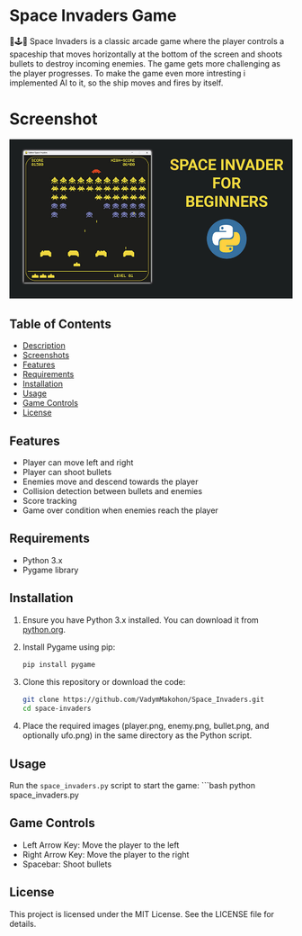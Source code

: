 # Space Invaders Game

🚀🕹️🐍 Space Invaders is a classic arcade game where the player controls a spaceship that moves horizontally at the bottom of the screen and shoots bullets to destroy incoming enemies. The game gets more challenging as the player progresses. To make the game even more intresting i implemented AI to it, so the ship moves and fires by itself.

# Screenshot
<p align="center">
  <img src="preview.jpg" alt="" width="960">
</p>

## Table of Contents

- [Description](#description)
- [Screenshots](#screenshots)
- [Features](#features)
- [Requirements](#requirements)
- [Installation](#installation)
- [Usage](#usage)
- [Game Controls](#game-controls)
- [License](#license)

## Features

- Player can move left and right
- Player can shoot bullets
- Enemies move and descend towards the player
- Collision detection between bullets and enemies
- Score tracking
- Game over condition when enemies reach the player

## Requirements

- Python 3.x
- Pygame library

## Installation

1. Ensure you have Python 3.x installed. You can download it from [python.org](https://www.python.org/).

2. Install Pygame using pip:
    ```bash
    pip install pygame
    ```

3. Clone this repository or download the code:
    ```bash
    git clone https://github.com/VadymMakohon/Space_Invaders.git
    cd space-invaders
    ```

4. Place the required images (player.png, enemy.png, bullet.png, and optionally ufo.png) in the same directory as the Python script.

## Usage
Run the `space_invaders.py` script to start the game:
    ```bash
    python space_invaders.py

## Game Controls
- Left Arrow Key: Move the player to the left
- Right Arrow Key: Move the player to the right
- Spacebar: Shoot bullets

## License
This project is licensed under the MIT License. See the LICENSE file for details.